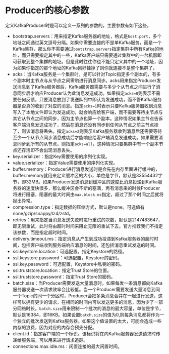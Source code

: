 # Producer的核心参数

定义KafkaProducer时是可以定义一系列的参数的，主要参数有如下这些。

* bootstrap.servers：用来指定Kafka服务器的地址，格式是`host:port`，多个地址之间通过英文逗号分隔。如果你需要连接的不是单Kafka服务，而是一个Kafka集群，那么你不需要通过`bootstrap.servers`指定集群中所有Kafka的地址，而只需要指定其中的一些，Kafka客户端只需要通过集群中的一台机器即可获取到整个集群的地址。但是此时往往你也不能只定义其中的一个地址，因为如果你指定的那个地址的Kafka刚好挂掉了则你就连接不是整个集群了。
* acks：当Kafka服务是一个集群时，是可以针对Topic指定多个副本的，有多个副本时主节点与从节点之间需哟进行消息同步。acks用来指定Producer发送消息到了Kafka服务器后，Kafka服务器需要与多少个从节点之间进行了消息同步后才响应Producer认为此消息发送成功。如果指定`acks=0`则表示不需要任何反馈，只要消息放到了发送队列中即认为发送成功，而不管Kafka服务器是否真的收到了对应的消息。指定`acks=1`时表示只要Kafka服务器收到消息写入了本地文件即认为发送成功，就会响应给客户端，而不需要等待主节点与其它从节点之间的同步，因为主节点也算一个副本。这种情况如果主节点告诉客户端消息发送成功了，然后在消息还没有同步到任何从节点之前主节点挂了，则该消息将丢失。指定`acks=2`则表示Kafka服务器收到消息后还需要等待至少一个从节点同步消息成功后才能响应给客户端消息发送成功。如果需要消息同步到所有的从节点，则指定`acks=all`，这种情况只要集群中有一个副本节点还存活即不会出现消息丢失。
* key.serializer：指定Key需要使用的序列化实现。
* value.serializer：指定Value需要使用的序列化实现。
* buffer.memory：Producer进行消息发送时是会先在内存里面进行缓冲的，buffer.memory就用来定义缓冲区的大小，单位是字节，默认是33554432字节，即32MB。如果Producer发送消息到缓冲区的速度比消息投递到Kafka服务器的速度快很多，那么缓冲区会不断的塞满，再有消息来的时候Producer将进行阻塞，阻塞的最大时间由`max.block.ms`指定，超过了那个时间之后就将抛出异常。
* compression.type：指定数据的压缩方式，默认是none。可选值有none/gzip/snappy/lz4/zstd。
* retries：用来指定当消息发送失败时进行重试的次数，默认是2147483647，即无限重试，此时将由超时时间来阻止无限的重试下去。官方推荐我们不指定该参数，而是指定超时时间。
* delivery.timeout.ms：指定消息从产生到成功投递到Kafka服务器的超时时间，包括客户端收到服务端响应消息的时间，还包括消息重试发送的时间。
* ssl.keystore.location：可选配置。指定Keystore的路径。
* ssl.keystore.password：可选配置，Keystore的密码。
* ssl.key.password：可选配置，Keystore中私钥的密码。
* ssl.truststore.location：指定Trust Store的位置。
* ssl.truststore.password：指定Trust Store的密码。
* batch.size：当Producer需要发送大量消息时，如果每发一条消息都向Kafka服务器发送一次请求效率会比较低。当一个Producer需要发送大量消息到同一个Topic的同一个分区时，Producer会把多条消息合并在一起进行发送，这样可以拥有更少的请求，在相同的时间内可以发送更多的消息，因为少了一部分网络时长。`batch.size`用来限制一个批次的消息的最大容量，单位是字节，默认是16384，即16KB。如果设置`batch.size`的值为0,则每条消息都将作为一个独立的批次发送到Kafka服务器。如果这个值设置的太大，可能会造成一些内存的浪费，因为对应的内存会预先分配。
* client.id：指定客户端的一个标识。该标识将在向Kafka服务器发送请求时传递给服务端，可以用来进行请求追踪。
* connections.max.idle.ms：闲置连接的最大闲置时间。


